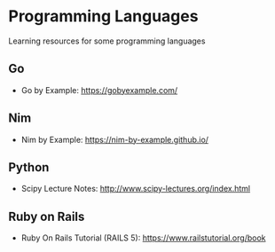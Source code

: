 # Programming Languages
Learning resources for some programming languages
## Go
  * Go by Example: https://gobyexample.com/

## Nim
   * Nim by Example: https://nim-by-example.github.io/

## Python
   * Scipy Lecture Notes: http://www.scipy-lectures.org/index.html

## Ruby on Rails
   * Ruby On Rails Tutorial (RAILS 5): https://www.railstutorial.org/book
